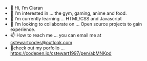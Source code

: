 - 👋 Hi, I’m Ciaran
- 👀 I’m interested in ... the gym, gaming, anime and food.
- 🌱 I’m currently learning ... HTML/CSS and Javascript
- 💞️ I’m looking to collaborate on ... Open source projects to gain experience.
- 📫 How to reach me ... you can email me at cstewartcodes@outlook.com
- 📝check out my porfolio ... https://codepen.io/cstewart1997/pen/abMNKpd
